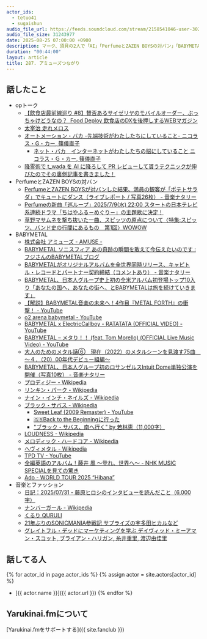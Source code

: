 ```yaml
---
actor_ids:
  - tetuo41
  - sugaishun
audio_file_url: https://feeds.soundcloud.com/stream/2158541046-user-302747142-yarukinai-287-2025_08_25.mp3
audio_file_size: 31243977
date: 2025-08-25 07:00:00 +0900
description: マーク、須貝の2人で「AI」「PerfumeとZAZEN BOYSの対バン」「BABYMETAL」などについて話しました。
duration: "00:44:00"
layout: article
title: 287. アミューズつながり
---
```


## 話したこと
- opトーク
  - [【飲食店最前線巡り #8】賛否あるサイゼリヤのモバイルオーダー、ぶっちゃけどうなの？   Food Deploy 飲食店のDXを後押しするWEBマガジン](https://fooddeploy.net/posts/Zuls21Sf)
  - [太宰治 走れメロス](https://www.aozora.gr.jp/cards/000035/files/1567_14913.html)
  - [オートメーション・バカ -先端技術がわたしたちにしていること-  ニコラス・G・カー, 篠儀直子](https://www.amazon.co.jp/dp/4791768442)
    - [ネット・バカ　インターネットがわたしたちの脳にしていること  ニコラス・Ｇ・カー, 篠儀直子](https://www.amazon.co.jp/dp/4791765559)
  - [降霊術で t_wada を AI に降ろして PR レビューして貰うテクニックが伸びたのでその裏側記事を書きました！](https://note.com/biwakonbu/n/n0f1c75418030)
- PerfumeとZAZEN BOYSの対バン
  - [PerfumeとZAZEN BOYSが対バンした結果、満員の観客が「ポテトサラダ」でキュートにダンス（ライブレポート / 写真26枚） - 音楽ナタリー](https://natalie.mu/music/news/636227)
  - [Perfumeの新曲「巡ループ」2025/7/9(水) 22:00 スタートの日本テレビ系連続ドラマ「ちはやふる－めぐり－」の主題歌に決定！](https://www.perfume-web.jp/news/detail.php?id=4210)
  - [草野マサムネを撃ち抜いた一曲、スピッツの原点について〈特集:スピッツ、バンド史の行間にあるもの　第1回〉WOWOW](https://note.wowow.co.jp/n/nef2e9833e5ee)
- BABYMETAL
  - [株式会社 アミューズ - AMUSE -](https://www.amuse.co.jp/)
  - [BABYMETAL ソニスフィア あの奇跡の瞬間を敢えて今伝えたいのです : フジさんのBABYMETALブログ](https://fujisansusantaimans.livedoor.blog/archives/789417.html)
  - [BABYMETALがオリジナルアルバムを全世界同時リリース、キャピトル・レコードとパートナー契約締結（コメントあり） - 音楽ナタリー](https://natalie.mu/music/news/618174)
  - [BABYMETAL、日本人グループ史上初の全米アルバム初登場トップ10入り「あなたの国へ、あなたの街へ、とBABYMETALは旅を続けていきます」](https://www.billboard-japan.com/d_news/detail/152665)
  - [【解説】BABYMETAL音楽の未来へ！4作目『METAL FORTH』の衝撃！ - YouTube](https://www.youtube.com/watch?v=Aydg_uLNi18)
  - [o2 arena babymetal - YouTube](https://www.youtube.com/results?search_query=o2+arena+babymetal)
  - [BABYMETAL x ElectricCallboy - RATATATA (OFFICIAL VIDEO) - YouTube](https://www.youtube.com/watch?v=EDnIEWyVIlE)
  - [BABYMETAL – メタり！！ (feat. Tom Morello) (OFFICIAL Live Music Video) - YouTube](https://www.youtube.com/watch?v=RIgjfGHgwDc)
  - [大人のためのメタル話⑥　現在（2022）のメタルシーンを見渡す75曲　～４．（20）00年代デビュー組編～](https://note.com/yasuhide1978/n/n6025c54af57b)
  - [BABYMETAL、日本人グループ初のロサンゼルスIntuit Dome単独公演を開催（写真10枚） - 音楽ナタリー](https://natalie.mu/music/news/626180)
  - [プロディジー - Wikipedia](https://ja.wikipedia.org/wiki/%E3%83%97%E3%83%AD%E3%83%87%E3%82%A3%E3%82%B8%E3%83%BC)
  - [リンキン・パーク - Wikipedia](https://ja.wikipedia.org/wiki/%E3%83%AA%E3%83%B3%E3%82%AD%E3%83%B3%E3%83%BB%E3%83%91%E3%83%BC%E3%82%AF)
  - [ナイン・インチ・ネイルズ - Wikipedia](https://ja.wikipedia.org/wiki/%E3%83%8A%E3%82%A4%E3%83%B3%E3%83%BB%E3%82%A4%E3%83%B3%E3%83%81%E3%83%BB%E3%83%8D%E3%82%A4%E3%83%AB%E3%82%BA)
  - [ブラック・サバス - Wikipedia](https://ja.wikipedia.org/wiki/%E3%83%96%E3%83%A9%E3%83%83%E3%82%AF%E3%83%BB%E3%82%B5%E3%83%90%E3%82%B9)
    - [Sweet Leaf (2009 Remaster) - YouTube](https://www.youtube.com/watch?v=aXpKtZbHhQI)
    - [🇬🇧Back to the Beginningに行った](https://note.com/hmkt23wvrl24/n/nffcdc473ea67)
    - ["ブラック・サバス、南へ行く" by 若林恵（11,000字）](https://note.com/elis_ragina/n/nf2688a1b7d16)
  - [LOUDNESS - Wikipedia](https://ja.wikipedia.org/wiki/LOUDNESS)
  - [メロディック・ハードコア - Wikipedia](https://ja.wikipedia.org/wiki/%E3%83%A1%E3%83%AD%E3%83%87%E3%82%A3%E3%83%83%E3%82%AF%E3%83%BB%E3%83%8F%E3%83%BC%E3%83%89%E3%82%B3%E3%82%A2)
  - [ヘヴィメタル - Wikipedia](https://ja.wikipedia.org/wiki/%E3%83%98%E3%83%B4%E3%82%A3%E3%83%A1%E3%82%BF%E3%83%AB)
  - [TPD TV - YouTube](https://www.youtube.com/@TPD)
  - [全編英語のアルバム！藤井 風 ～登れ、世界へ～ - NHK MUSIC SPECIALを見ての驚き](https://note.com/hanarin0804/n/nc5412b906e17)
  - [Ado - WORLD TOUR 2025 “Hibana”](https://sp.universal-music.co.jp/ado/hibana/jp/)
- 音楽とファッション
  - [日記：2025/07/31 - 藤原ヒロシのインタビューを読んだこと（6,000字）](https://note.com/elis_ragina/n/n54463f2aa671)
  - [ナンバーガール - Wikipedia](https://ja.wikipedia.org/wiki/%E3%83%8A%E3%83%B3%E3%83%90%E3%83%BC%E3%82%AC%E3%83%BC%E3%83%AB)
  - [くるり  QURULI](https://www.quruli.net/)
  - [21年ぶりのSONICMANIA参戦記  サプライズの宇多田ヒカルなど](https://note.com/life_design/n/n3db1b9060d77)
  - [グレイトフル・デッドにマーケティングを学ぶ  デイヴィッド・ミーアマン・スコット, ブライアン・ハリガン, 糸井重里, 渡辺由佳里](https://www.amazon.co.jp/dp/4822248526)

## 話してる人
{% for actor_id in page.actor_ids %}
  {% assign actor = site.actors[actor_id] %}
- [{{ actor.name }}]({{ actor.url }})
{% endfor %}

## Yarukinai.fmについて
[Yarukinai.fmをサポートする]({{ site.fanclub }})
